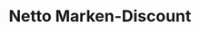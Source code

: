 ---
title: "Netto Marken-Discount"
url: /aachen/netto-marken-discount-marienbongard/
shop: Supermarkt
---